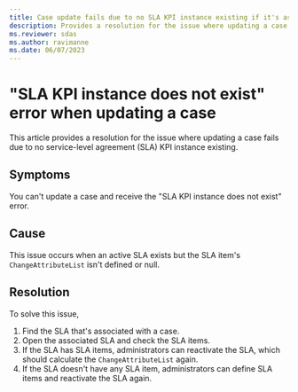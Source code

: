 ```yaml
---
title: Case update fails due to no SLA KPI instance existing if it's associated with an active SLA
description: Provides a resolution for the issue where updating a case fails due to no SLA KPI instance existing.
ms.reviewer: sdas
ms.author: ravimanne
ms.date: 06/07/2023
---
```

# "SLA KPI instance does not exist" error when updating a case

This article provides a resolution for the issue where updating a case fails due to no service-level agreement (SLA) KPI instance existing.

## Symptoms

You can't update a case and receive the "SLA KPI instance does not exist" error.

## Cause

This issue occurs when an active SLA exists but the SLA item's `ChangeAttributeList` isn't defined or null.

## Resolution

To solve this issue, 

1. Find the SLA that's associated with a case.
2. Open the associated SLA and check the SLA items. 
3. If the SLA has SLA items, administrators can reactivate the SLA, which should calculate the `ChangeAttributeList` again.
4. If the SLA doesn't have any SLA item, administrators can define SLA items and reactivate the SLA again.
